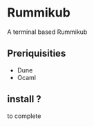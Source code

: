 # Rummikub

A terminal based Rummikub

## Preriquisities

- Dune
- Ocaml

## install ?

to complete
